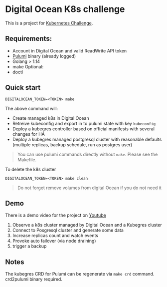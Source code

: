 # Digital Ocean K8s challenge

This is a project for [Kubernetes Challenge](https://www.digitalocean.com/community/pages/kubernetes-challenge).

## Requirements:
* Account in Digital Ocean and valid ReadWrite API token
* [Pulumi](https://www.pulumi.com/) binary (already logged)
* Golang > 1.14
* make
Optional:
* doctl

## Quick start
```
DIGITALOCEAN_TOKEN=<TOKEN> make
```
The above command will:

* Create managed k8s in Digital Ocean
* Retreive kubeconfig and export in to pulumi state with key `kubeconfig`
* Deploy a kubegres controller based on official manifests with several changes for HA
* Deploy a kubegres managed postgresql cluster with reasonable defaults (multiple replicas, backup schedule, run as postgres user)

> You can use pulumi commands directly without `make`. Please see the Makefile.

To delete the k8s cluster
```
DIGITALOCEAN_TOKEN=<TOKEN> make clean
```
> Do not forget remove volumes from digital Ocean if you do not need it

## Demo
There is a demo video for the project on [Youtube](https://www.youtube.com/watch?v=9GhI34LqLhs)

1. Observe a k8s cluster managed by Digital Ocean and a Kubegres cluster
2. Connect to Posgresql cluster and generate some data
3. Increase replicas count and watch events
4. Provoke auto failover (via node draining)
5. trigger a backup

## Notes
The kubegres CRD for Pulumi can be regenerate via `make crd` command. crd2pulumi binary required.
